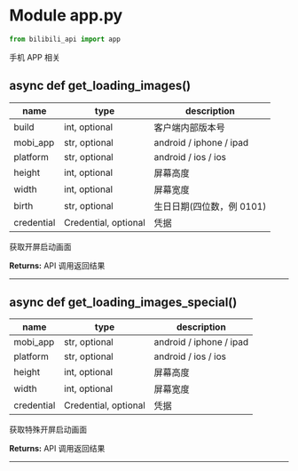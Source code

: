 # Module app.py

```python
from bilibili_api import app
```

手机 APP 相关

## async def get_loading_images()

| name       | type                 | description               |
| ---------- | -------------------- | ------------------------- |
| build      | int, optional        | 客户端内部版本号          |
| mobi_app   | str, optional        | android / iphone / ipad   |
| platform   | str, optional        | android / ios  / ios      |
| height     | int, optional        | 屏幕高度                  |
| width      | int, optional        | 屏幕宽度                  |
| birth      | str, optional        | 生日日期(四位数，例 0101) |
| credential | Credential, optional | 凭据                      |

获取开屏启动画面

**Returns:** API 调用返回结果

---

## async def get_loading_images_special()

| name       | type                 | description             |
| ---------- | -------------------- | ----------------------- |
| mobi_app   | str, optional        | android / iphone / ipad |
| platform   | str, optional        | android / ios  / ios    |
| height     | int, optional        | 屏幕高度                |
| width      | int, optional        | 屏幕宽度                |
| credential | Credential, optional | 凭据                    |

获取特殊开屏启动画面

**Returns:** API 调用返回结果

---

